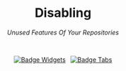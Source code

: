 
<div align = 'center'>
         
# Disabling

*Unused Features Of Your Repositories*

<br>

[![Badge Widgets]][Widgets] 
[![Badge Tabs]][Tabs]
  
</div>



<!----------------------------------{ Licenses }------------------------------->

[Widgets]: Features/Widgets.md
[Tabs]: Features/Tabs.md


<!----------------------------------{ Badges }--------------------------------->

[Badge Widgets]: https://img.shields.io/badge/Widgets-37a779?style=for-the-badge
[Badge Tabs]: https://img.shields.io/badge/Tabs-00B2FF?style=for-the-badge


